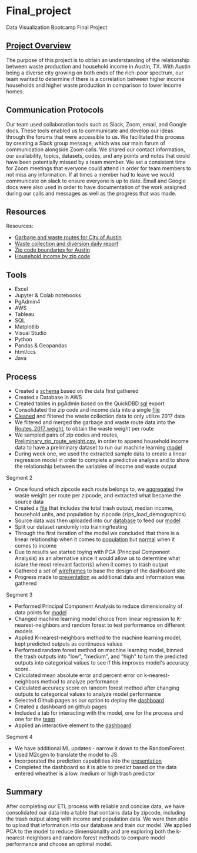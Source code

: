# Final_project
Data Visualization Bootcamp Final Project


## [Project Overview](https://docs.google.com/presentation/d/1ff6geuibB3INIdmVZ1MCOf6o9UUcdfSww27aJYee5uw/edit#slide=id.gd7b3277579_0_96)
The purpose of this project is to obtain an understanding of the relationship between waste production and household income in Austin, TX. With Austin being a diverse city  growing on both ends of the rich-poor spectrum, our team wanted to determine if there is a correlation between higher income households and higher waste production in comparison to lower income homes.

## Communication Protocols 
Our team used collaboration tools such as Slack, Zoom, email, and Google docs. These tools enabled us to communicate and develop our ideas through the forums that were accessible to us. We facilitated this process by creating a Slack group message, which was our main forum of communication alongside Zoom calls. We shared our contact information, our availability, topics, datasets, codes, and any points and notes that could have been potentially missed by a team member. We set a consistent time for Zoom meetings that everyone could attend in order for team members to not miss any information. If at times a member had to leave we would communicate on slack to ensure everyone is up to date. Email and Google docs were also used in order to have documentation of the work assigned during our calls and messages as well as the progress that was made. 

## Resources
Resources:
- [Garbage and waste routes for City of Austin](https://data.austintexas.gov/Locations-and-Maps/Garbage-Routes/azhh-4hg8)
- [Waste collection and diversion daily report](https://data.austintexas.gov/Utilities-and-City-Services/Waste-Collection-Diversion-Report-daily-/mbnu-4wq9) 
- [Zip code boundaries for Austin](https://openaustin.carto.com/u/oa-admin/tables/austin_area_zip_codes/public)
- [Household income by zip code](https://www.austintexas.gov/page/demographic-data)

## Tools
- Excel
- Jupyter & Colab notebooks
- PgAdmin4
- AWS 
- Tableau
- SQL
- Matplotlib
- Visual Studio
- Python
- Pandas & Geopandas
- html/ccs
- Java


## Process
- Created a [schema](https://github.com/TheLittlePrincess/Final_project/blob/main/screenshots/Initial_ETL.png) based on the data first gathered
- Created a Database  in AWS
- Created tables in pgAdmin based on the QuickDBD [sql](https://github.com/TheLittlePrincess/Final_project/blob/main/Initial_ETL.sql) export
- Consolidated the zip code and income data into a single [file](https://github.com/TheLittlePrincess/Final_project/blob/main/full_zip_codes.csv)
- [Cleaned](https://github.com/TheLittlePrincess/Final_project/blob/main/waste_data_etl.ipynb) and filtered the waste collection data to only utilize 2017 data
- We filtered and merged the garbage and waste route data into the [Routes_2017_weight](https://github.com/TheLittlePrincess/Final_project/blob/main/routes_2017_weight.csv), to obtain the waste weight per route
- We sampled pairs of zip codes and routes, [Preliminary_zip_route_weight.csv](https://github.com/TheLittlePrincess/Final_project/blob/main/old_files/Preliminary_zip_route_weight.csv), in order to append household income data to have a preliminary dataset to run our machine learning [model](https://github.com/TheLittlePrincess/Final_project/blob/main/old_files/ML_rough_model.ipynb)
- During week one, we used the extracted sample data to create a linear regression model in order to complete a predictive analysis and to show the relationship between the variables of income and waste output 


Segment 2
- Once found which zipcode each route belongs to, we [aggregated](https://github.com/TheLittlePrincess/Final_project/blob/main/routes_with_zips_joined_loads_dem.ipynb) the waste weight per route per zipcode, and extracted what became the source data
-  Created a [file](https://github.com/TheLittlePrincess/Final_project/blob/main/app_development/zips_load_demographics.csv) that includes the total trash output, median income, household units, and population by zipcode (zips_load_demographics) 
- Source data was then uploaded into our [database](https://github.com/TheLittlePrincess/Final_project/blob/main/ML%20Process/ML_rough_model_Week2.ipynb) to feed our [model](https://github.com/TheLittlePrincess/Final_project/blob/main/ML%20Process/ML_rough_model_Week2.ipynb)
- Split our dataset randomly into training/testing 
- Through the first iteration of the model we concluded that there is a linear relationship when it comes to [population](https://github.com/TheLittlePrincess/Final_project/blob/main/Trash%20output%20vs%20Population.png)  but [normal](https://github.com/TheLittlePrincess/Final_project/blob/main/Trash%20output%20vs%20Median%20income.png) when it comes to income
- Due to results we started toying with PCA (Principal Component Analysis) as an alternative since it would allow us to determine what is/are the most relevant factor(s) when it comes to trash output 
- Gathered a set of [wireframes](https://github.com/TheLittlePrincess/Final_project/tree/main/Wireframes) to base the design of the dashboard site 
- Progress made to [presentation](https://docs.google.com/presentation/d/1ff6geuibB3INIdmVZ1MCOf6o9UUcdfSww27aJYee5uw/edit#slide=id.gd7b3277579_0_3643)  as additional data and information was gathered

Segment 3
- Performed Principal Component Analysis to reduce dimensionality of data points for [model](https://github.com/TheLittlePrincess/Final_project/blob/main/ML%20Process/ML_MODEL_PCA_KNN_RF.ipynb)
- Changed machine learning model choice from linear regression to K-nearest-neighbors and random forest to test performance on different models
- Applied K-nearest-neighbors method to the machine learning model, kept predicted outputs as continuous values
- Performed random forest method on machine learning model, binned the trash outputs into "low", "medium", and "high" to turn the predicted outputs into categorical values to see if this improves model's accuracy score.
- Calculated mean absolute error and percent error on k-nearest-neighbors method to analyze performance
- Calculated accuracy score on random forest method after changing outputs to categorical values to analyze model performance
- Selected Github pages as our option to deploy the [dashboard](https://github.com/TheLittlePrincess/TheLittlePrincess.github.io)
- Created a dashboard on github pages
- Included a tab for interacting with the model, one for the process and one for the [team](https://thelittleprincess.github.io/team.html)
- Applied an interactive element to the  [dashboard](https://thelittleprincess.github.io/index.html)

Segment 4
- We have additional ML updates - narrow it down to the RandomForest.
- Used M2cgen to translate the model to JS
- Incorporated the prediction capabilities into the [presentation](https://docs.google.com/presentation/d/1ff6geuibB3INIdmVZ1MCOf6o9UUcdfSww27aJYee5uw/edit?ts=60a28a65#slide=id.gddfcfba4d3_0_13)
- Completed the dashboard so it is able to predict based on the data entered wheather is a low, medium or high trash predictor

## Summary
After completing our ETL process with reliable and concise data, we have consolidated our data into a table that contains data by zipcode, including the trash output along with income and population data. We were then able to upload that information into our database and train our model. We applied PCA to the model to reduce dimensionality and are exploring both the k-nearest-neighbors and random forest methods to compare model performance and choose an optimal model.
